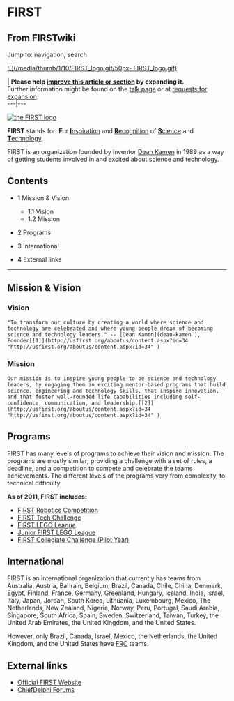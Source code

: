 # FIRST

## From FIRSTwiki

Jump to: navigation, search

[![](/media/thumb/1/10/FIRST_logo.gif/50px-
FIRST_logo.gif)](Image:FIRST_logo.gif)

| **Please help [improve this article or section](http://www.firstwiki.net/index.php?title=FIRST&action=edit "http://www.firstwiki.net/index.php?title=FIRST&action=edit") by expanding it.**<br>
Further information might be found on the [talk page](Talk:FIRST "Talk:FIRST") or at [requests for expansion](FIRSTwiki:Requests_for_expansion "FIRSTwiki:Requests for
expansion").<br>
---|---

[![the FIRST
logo](/media/1/10/FIRST_logo.gif)](Image:FIRST_logo.gif "the FIRST
logo")

**FIRST** stands for: **F**or [**I**nspiration](http://wiktionary.org/wiki/inspiration "wiktionary:inspiration") and [**R**ecognition](http://wiktionary.org/wiki/recognition "wiktionary:recognition") of [**S**cience](http://wiktionary.org/wiki/science "wiktionary:science") and [**T**echnology](http://wiktionary.org/wiki/Technology "wiktionary:Technology").

FIRST is an organization founded by inventor [Dean Kamen](dean-kamen) in 1989 as a way of getting students involved in and excited about science and technology.

## Contents

- 1 Mission & Vision

  - 1.1 Vision
  - 1.2 Mission

- 2 Programs
- 3 International
- 4 External links

--------------------------------------------------------------------------------

## Mission & Vision

### Vision

```
"To transform our culture by creating a world where science and technology are celebrated and where young people dream of becoming science and technology leaders." -- [Dean Kamen](dean-kamen ), Founder[[1]](http://usfirst.org/aboutus/content.aspx?id=34 "http://usfirst.org/aboutus/content.aspx?id=34" )
```

### Mission

```
Our mission is to inspire young people to be science and technology leaders, by engaging them in exciting mentor-based programs that build science, engineering and technology skills, that inspire innovation, and that foster well-rounded life capabilities including self-confidence, communication, and leadership.[[2]](http://usfirst.org/aboutus/content.aspx?id=34 "http://usfirst.org/aboutus/content.aspx?id=34" )
```

## Programs

FIRST has many levels of programs to achieve their vision and mission. The programs are mostly similar; providing a challenge with a set of rules, a deadline, and a competition to compete and celebrate the teams achievements. The different levels of the programs very from complexity, to technical difficulty.

**As of 2011, FIRST includes:**

- [FIRST Robotics Competition](first-robotics-competition)
- [FIRST Tech Challenge](FTC "FTC")
- [FIRST LEGO League](FLL "FLL")
- [Junior FIRST LEGO League](JFLL "JFLL")
- [FIRST Collegiate Challenge (Pilot Year)](FIRST_Collegiate "FIRST Collegiate")

## International

FIRST is an international organization that currently has teams from Australia, Austria, Bahrain, Belgium, Brazil, Canada, Chile, China, Denmark, Egypt, Finland, France, Germany, Greenland, Hungary, Iceland, India, Israel, Italy, Japan, Jordan, South Korea, Lithuania, Luxembourg, Mexico, The Netherlands, New Zealand, Nigeria, Norway, Peru, Portugal, Saudi Arabia, Singapore, South Africa, Spain, Sweden, Switzerland, Taiwan, Turkey, the United Arab Emirates, the United Kingdom, and the United States.

However, only Brazil, Canada, Israel, Mexico, the Netherlands, the United Kingdom, and the United States have [FRC](FRC "FRC") teams.

## External links

- [Official FIRST Website](http://www.usfirst.org "http://www.usfirst.org")
- [ChiefDelphi Forums](http://www.chiefdelphi.com "http://www.chiefdelphi.com")
